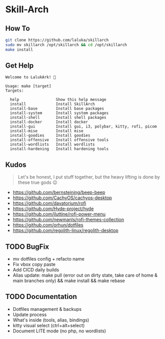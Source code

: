 # Skill-Arch

## How To

```bash
git clone https://github.com/laluka/skillarch
sudo mv skillarch /opt/skillarch && cd /opt/skillarch
make install
```

## Get Help

```text
Welcome to LalukArk! 🌹

Usage: make [target]
Targets:

  help                Show this help message
  install             Install SkillArch
  install-base        Install base packages
  install-system      Install system packages
  install-shell       Install shell packages
  install-docker      Install docker
  install-gui         Install gui, i3, polybar, kitty, rofi, picom
  install-mise        Install mise
  install-goodies     Install goodies
  install-offensive   Install offensive tools
  install-wordlists   Install wordlists
  install-hardening   Install hardening tools
```

## Kudos

> Let's be honest, I put stuff together, but the heavy lifting is done by these true gods 😉

- https://github.com/bernsteining/beep-beep
- https://github.com/CachyOS/cachyos-desktop
- https://github.com/davatorium/rofi
- https://github.com/Hyde-project/hyde
- https://github.com/jluttine/rofi-power-menu
- https://github.com/newmanls/rofi-themes-collection
- https://github.com/orhun/dotfiles
- https://github.com/regolith-linux/regolith-desktop

## TODO BugFix

- mv dotfiles config + refacto name
- Fix vbox copy paste
- Add CICD daily builds
- Alias update: make pull (error out on dirty state, take care of home & main branches only) && make install && make rebase

## TODO Documentation

- Dotfiles management & backups
- Update process
- What's inside (tools, alias, bindings)
- kitty visual select (ctrl+alt+select)
- Document LITE mode (no php, no wordlists)
